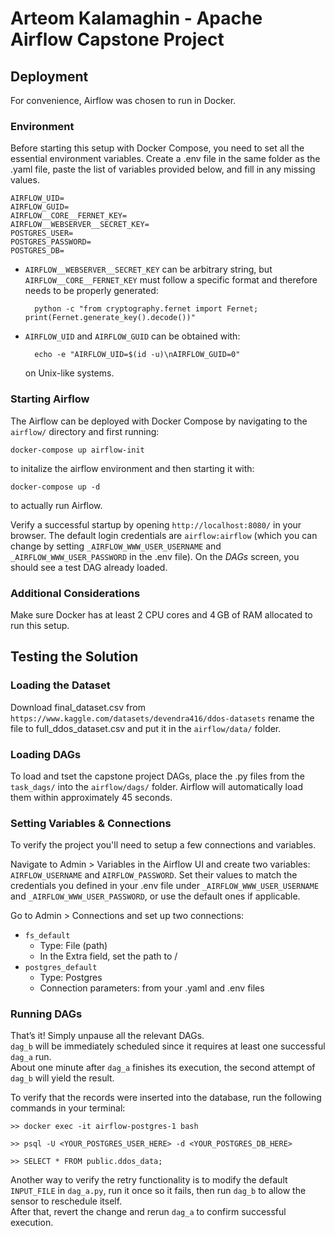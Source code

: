 # Arteom Kalamaghin - Apache Airflow Capstone Project

## Deployment

For convenience, Airflow was chosen to run in Docker.

### Environment

Before starting this setup with Docker Compose, you need to set all the essential environment variables. Create a .env file in the same folder as the .yaml file, paste the list of variables provided below, and fill in any missing values.

    AIRFLOW_UID=
    AIRFLOW_GUID=
    AIRFLOW__CORE__FERNET_KEY=
    AIRFLOW__WEBSERVER__SECRET_KEY=
    POSTGRES_USER=
    POSTGRES_PASSWORD=
    POSTGRES_DB=

* `AIRFLOW__WEBSERVER__SECRET_KEY` can be arbitrary string, but `AIRFLOW__CORE__FERNET_KEY` must follow a specific format and therefore needs to be properly generated:

        python -c "from cryptography.fernet import Fernet; print(Fernet.generate_key().decode())"

* `AIRFLOW_UID` and `AIRFLOW_GUID` can be obtained with:

        echo -e "AIRFLOW_UID=$(id -u)\nAIRFLOW_GUID=0"

    on Unix-like systems.

### Starting Airflow

The Airflow can be deployed with Docker Compose by navigating to the `airflow/` directory and first running:

    docker-compose up airflow-init

to initalize the airflow environment and then starting it with:

    docker-compose up -d

to actually run Airflow.

Verify a successful startup by opening `http://localhost:8080/` in your browser. The default login credentials are `airflow:airflow` (which you can change by setting `_AIRFLOW_WWW_USER_USERNAME` and `_AIRFLOW_WWW_USER_PASSWORD` in the .env file). On the _DAGs_ screen, you should see a test DAG already loaded.

### Additional Considerations

Make sure Docker has at least 2 CPU cores and 4 GB of RAM allocated to run this setup.

## Testing the Solution

### Loading the Dataset

Download final_dataset.csv from `https://www.kaggle.com/datasets/devendra416/ddos-datasets` rename the file to full_ddos_dataset.csv and put it in the `airflow/data/` folder.

### Loading DAGs

To load and tset the capstone project DAGs, place the .py files from the `task_dags/` into the `airflow/dags/` folder. Airflow will automatically load them within approximately 45 seconds.

### Setting Variables & Connections

To verify the project you'll need to setup a few connections and variables.

Navigate to Admin > Variables in the Airflow UI and create two variables: `AIRFLOW_USERNAME` and `AIRFLOW_PASSWORD`. Set their values to match the credentials you defined in your .env file under `_AIRFLOW_WWW_USER_USERNAME` and `_AIRFLOW_WWW_USER_PASSWORD`, or use the default ones if applicable.

Go to Admin > Connections and set up two connections:

* `fs_default`
    - Type: File (path)
    - In the Extra field, set the path to /
* `postgres_default`
    - Type: Postgres
    - Connection parameters: from your .yaml and .env files

### Running DAGs

That’s it! Simply unpause all the relevant DAGs.  
`dag_b` will be immediately scheduled since it requires at least one successful `dag_a` run.  
About one minute after `dag_a` finishes its execution, the second attempt of `dag_b` will yield the result.

To verify that the records were inserted into the database, run the following commands in your terminal:

    >> docker exec -it airflow-postgres-1 bash

    >> psql -U <YOUR_POSTGRES_USER_HERE> -d <YOUR_POSTGRES_DB_HERE>

    >> SELECT * FROM public.ddos_data;

Another way to verify the retry functionality is to modify the default `INPUT_FILE` in `dag_a.py`, run it once so it fails, then run `dag_b` to allow the sensor to reschedule itself.  
After that, revert the change and rerun `dag_a` to confirm successful execution.
